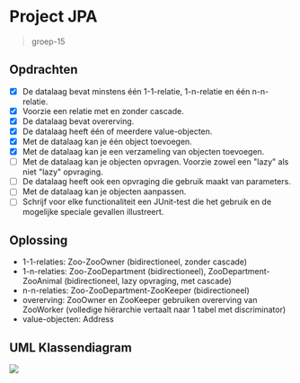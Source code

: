 # Project JPA
> groep-15

## Opdrachten
- [x] De datalaag bevat minstens één 1-1-relatie, 1-n-relatie en één n-n-relatie.
- [x] Voorzie een relatie met en zonder cascade.
- [x] De datalaag bevat overerving.
- [x] De datalaag heeft één of meerdere value-objecten.
- [x] Met de datalaag kan je één object toevoegen.
- [x] Met de datalaag kan je een verzameling van objecten toevoegen.
- [ ] Met de datalaag kan je objecten opvragen. Voorzie zowel een "lazy" als niet "lazy" opvraging.
- [ ] De datalaag heeft ook een opvraging die gebruik maakt van parameters.
- [ ] Met de datalaag kan je objecten aanpassen.
- [ ] Schrijf voor elke functionaliteit een JUnit-test die het gebruik en de mogelijke speciale gevallen illustreert.

## Oplossing
- 1-1-relaties: Zoo-ZooOwner (bidirectioneel, zonder cascade)
- 1-n-relaties: Zoo-ZooDepartment (bidirectioneel), ZooDepartment-ZooAnimal (bidirectioneel, lazy opvraging, met cascade)
- n-n-relaties: Zoo-ZooDepartment-ZooKeeper (bidirectioneel)
- overerving: ZooOwner en ZooKeeper gebruiken overerving van ZooWorker (volledige hiërarchie vertaalt naar 1 tabel met discriminator)
- value-objecten: Address

## UML Klassendiagram
![](UML/img.png)
